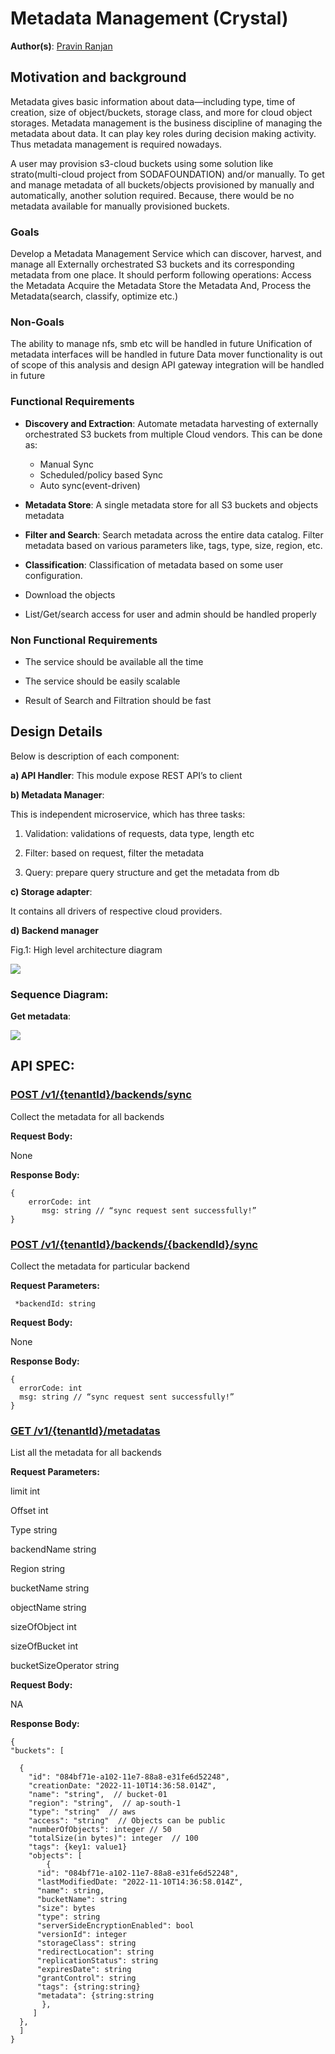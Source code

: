 # Metadata Management (Crystal)

**Author(s)**: [Pravin Ranjan](https://github.com/PravinRanjan10)

## Motivation and background

Metadata gives basic information about data—including type, time of creation, size of object/buckets, storage class, and more for cloud object storages. Metadata management is the business discipline of managing the metadata about data. It can play key roles during decision making activity. Thus metadata management is required nowadays.

A user may provision s3-cloud buckets using some solution like strato(multi-cloud project from SODAFOUNDATION) and/or manually. To get and manage metadata of all buckets/objects provisioned by manually and automatically, another solution required. Because, there would be no metadata available for manually provisioned buckets.

### Goals
Develop a Metadata Management Service which can discover, harvest, and manage all Externally orchestrated S3 buckets and its corresponding metadata from one place. It should perform following operations:
Access the Metadata
Acquire the Metadata
Store the Metadata
And, Process the Metadata(search, classify, optimize etc.)

### Non-Goals
The ability to manage nfs, smb etc will be handled in future
Unification of metadata interfaces will be handled in future
Data mover functionality is out of scope of this analysis and design
API gateway integration will be handled in future


### Functional Requirements
* **Discovery and Extraction**: Automate metadata harvesting of externally orchestrated S3 buckets from multiple Cloud vendors. This can be done as:
  * Manual Sync
  * Scheduled/policy based Sync
  * Auto sync(event-driven)


* **Metadata Store**: A single metadata store for all S3 buckets and objects metadata

* **Filter and Search**: Search metadata across the entire data catalog. Filter metadata based on various parameters like, tags, type, size, region, etc.
* **Classification**: Classification of metadata based on some user configuration.

* Download the objects

* List/Get/search access for user and admin should be handled properly

### Non Functional Requirements

* The service should be available all the time

* The service should be easily scalable

* Result of Search and Filtration should be fast

## Design Details

Below is description of each component:

**a) API Handler**:
This module expose REST API’s to client

**b) Metadata Manager**:

This is independent microservice, which has three tasks:

  1)  Validation: validations of requests, data type, length etc

  2)  Filter: based on request, filter the metadata

  3)  Query: prepare query structure and get the metadata from db

**c) Storage adapter**:

It contains all drivers of respective cloud providers.

**d) Backend manager**

Fig.1: High level architecture diagram

![](resources/crystal-architecture.png)

### Sequence Diagram:

**Get metadata**:

![](resources/crystal-Get-sequence.png)


## API SPEC:

### [POST /v1/{tenantId}/backends/sync]()

Collect the metadata for all backends

**Request Body:**

None

**Response Body:**

	{
        errorCode: int
	       msg: string // “sync request sent successfully!”
    }


### [POST /v1/{tenantId}/backends/{backendId}/sync]()
Collect the metadata for particular backend


**Request Parameters:**

     *backendId: string

**Request Body:**

None

**Response Body:**

	{
      errorCode: int
      msg: string // “sync request sent successfully!”
    }


### [GET /v1/{tenantId}/metadatas]()

List all the metadata for all backends

**Request Parameters:**

limit  int

Offset int

Type string

backendName string

Region string

bucketName string

objectName string

sizeOfObject int

sizeOfBucket int

bucketSizeOperator string

**Request Body:**

  NA

**Response Body:**

    {
    "buckets": [

      {
        "id": "084bf71e-a102-11e7-88a8-e31fe6d52248",
        "creationDate: "2022-11-10T14:36:58.014Z",
        "name": "string",  // bucket-01
        "region": "string",  // ap-south-1
        "type": "string"  // aws
        "access": "string"  // Objects can be public
        "numberOfObjects": integer // 50
        "totalSize(in bytes)": integer  // 100
        "tags": {key1: value1}
        "objects": [
            {
  	      "id": "084bf71e-a102-11e7-88a8-e31fe6d52248",
  	      "lastModifiedDate: "2022-11-10T14:36:58.014Z",
  	      "name": string,
  	      "bucketName": string
  	      "size": bytes
  	      "type": string
  	      "serverSideEncryptionEnabled": bool
  	      "versionId": integer
  	      "storageClass": string
  	      "redirectLocation": string
  	      "replicationStatus": string
  	      "expiresDate": string
  	      "grantControl": string
  	      "tags": {string:string}
  	      "metadata": {string:string
           },
         ]
      },
      ]
    }
